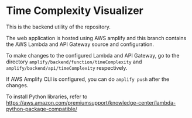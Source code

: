 # Time Complexity Visualizer #

This is the backend utility of the repository.

The web application is hosted using AWS amplify and this branch contains the AWS Lambda and API Gateway source and configuration. 

To make changes to the configured Lambda and API Gateway, go to the directory `amplify/backend/function/timeComplexity` and `amplify/backend/api/timeComplexity` respectively.

If AWS Amplify CLI is configured, you can do `amplify push` after the changes.

To install Python libraries, refer to https://aws.amazon.com/premiumsupport/knowledge-center/lambda-python-package-compatible/